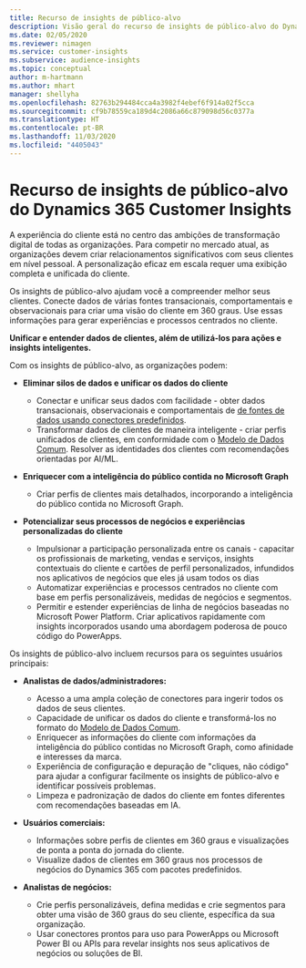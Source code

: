 ```yaml
---
title: Recurso de insights de público-alvo
description: Visão geral do recurso de insights de público-alvo do Dynamics 365 Customer Insights.
ms.date: 02/05/2020
ms.reviewer: nimagen
ms.service: customer-insights
ms.subservice: audience-insights
ms.topic: conceptual
author: m-hartmann
ms.author: mhart
manager: shellyha
ms.openlocfilehash: 82763b294484cca4a3982f4ebef6f914a02f5cca
ms.sourcegitcommit: cf9b78559ca189d4c2086a66c879098d56c0377a
ms.translationtype: HT
ms.contentlocale: pt-BR
ms.lasthandoff: 11/03/2020
ms.locfileid: "4405043"
---
```

# <a name="dynamics-365-customer-insights-audience-insights-capability"></a>Recurso de insights de público-alvo do Dynamics 365 Customer Insights

A experiência do cliente está no centro das ambições de transformação digital de todas as organizações. Para competir no mercado atual, as organizações devem criar relacionamentos significativos com seus clientes em nível pessoal. A personalização eficaz em escala requer uma exibição completa e unificada do cliente.

Os insights de público-alvo ajudam você a compreender melhor seus clientes. Conecte dados de várias fontes transacionais, comportamentais e observacionais para criar uma visão do cliente em 360 graus. Use essas informações para gerar experiências e processos centrados no cliente.

**Unificar e entender dados de clientes, além de utilizá-los para ações e insights inteligentes.**

Com os insights de público-alvo, as organizações podem:  

- **Eliminar silos de dados e unificar os dados do cliente**

  - Conectar e unificar seus dados com facilidade - obter dados transacionais, observacionais e comportamentais de [de fontes de dados usando conectores predefinidos](data-sources.md).
  - Transformar dados de clientes de maneira inteligente - criar perfis unificados de clientes, em conformidade com o [Modelo de Dados Comum](https://docs.microsoft.com/common-data-model/). Resolver as identidades dos clientes com recomendações orientadas por AI/ML.

- **Enriquecer com a inteligência do público contida no Microsoft Graph**

  - Criar perfis de clientes mais detalhados, incorporando a inteligência do público contida no Microsoft Graph.  

- **Potencializar seus processos de negócios e experiências personalizadas do cliente**

  - Impulsionar a participação personalizada entre os canais - capacitar os profissionais de marketing, vendas e serviços, insights contextuais do cliente e cartões de perfil personalizados, infundidos nos aplicativos de negócios que eles já usam todos os dias
  - Automatizar experiências e processos centrados no cliente com base em perfis personalizáveis, medidas de negócios e segmentos.
  - Permitir e estender experiências de linha de negócios baseadas no Microsoft Power Platform. Criar aplicativos rapidamente com insights incorporados usando uma abordagem poderosa de pouco código do PowerApps.  

Os insights de público-alvo incluem recursos para os seguintes usuários principais:

- **Analistas de dados/administradores:**

  - Acesso a uma ampla coleção de conectores para ingerir todos os dados de seus clientes.
  - Capacidade de unificar os dados do cliente e transformá-los no formato do [Modelo de Dados Comum](https://docs.microsoft.com/common-data-model/).
  - Enriquecer as informações do cliente com informações da inteligência do público contidas no Microsoft Graph, como afinidade e interesses da marca.
  - Experiência de configuração e depuração de "cliques, não código" para ajudar a configurar facilmente os insights de público-alvo e identificar possíveis problemas.
  - Limpeza e padronização de dados do cliente em fontes diferentes com recomendações baseadas em IA.  

- **Usuários comerciais:**

  - Informações sobre perfis de clientes em 360 graus e visualizações de ponta a ponta do jornada do cliente.
  - Visualize dados de clientes em 360 graus nos processos de negócios do Dynamics 365 com pacotes predefinidos.

- **Analistas de negócios:**

  - Crie perfis personalizáveis, defina medidas e crie segmentos para obter uma visão de 360 graus do seu cliente, específica da sua organização.  
  - Usar conectores prontos para uso para PowerApps ou Microsoft Power BI ou APIs para revelar insights nos seus aplicativos de negócios ou soluções de BI.  
